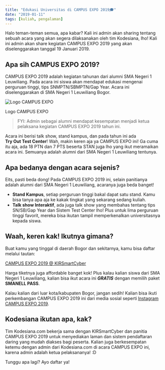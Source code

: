```yaml
---
title: "Edukasi Universitas di CAMPUS EXPO 2019🎓"
date: "2019-01-11"
tags: [kuliah, pengalaman]
---
```


Halo teman-teman semua, apa kabar? Kali ini admin akan sharing tentang sebuah
acara yang akan segera dilaksanakan oleh tim Kodesiana, lho! Kali ini admin akan
share kegiatan CAMPUS EXPO 2019 yang akan diselenggarakan tanggal 19 Januari
2019.

## Apa sih CAMPUS EXPO 2019?

CAMPUS EXPO 2019 adalah kegiatan tahunan dari alumni SMA Negeri 1 Leuwiliang.
Pada acara ini siswa akan mendapat edukasi mengenai perguruan tinggi, tips
SNMPTN/SBMPTN/Gap Year. Acara ini diselenggarakan di SMA Negeri 1 Leuwiliang
Bogor.

![Logo CAMPUS EXPO](/posts/2019-01-11/3-1024x768.jpg)

Logo CAMPUS EXPO

> FYI: Admin sebagai alumni mendapat kesempatan menjadi ketua pelaksana kegiatan
> CAMPUS EXPO 2019 tahun ini.

Acara ini berisi talk show, stand kampus, dan pada tahun ini ada
**Try Out Test Center**! Wah, makin keren aja ya CAMPUS EXPO ini! Ga cuma itu
aja, ada 18 PTN dan 7 PTS beserta STAN juga lho yang ikut meramaikan acara ini.
Semuanya adalah alumni dari SMA Negeri 1 Leuwiliang tentunya.

## Apa bedanya dengan acara sejenis?

Eits, pasti beda dong! Pada CAMPUS EXPO 2019 ini, selain panitianya adalah
alumni dari SMA Negeri 1 Leuwiliang, acaranya juga beda banget!

- **Stand Kampus**, setiap perguruan tinggi bakal dapat satu stand. Kamu bisa
  tanya apa aja ke kakak tingkat yang sekarang sedang kuliah.
- **Talk show Interaktif**, ada juga talk show yang membahas tentang tips
  SN/SB/Gap Year dan Sistem Test Center lho! Plus untuk lima perguruan tinggi
  favorit, mereka bisa ikutan tampil memperkenalkan universitasnya kepada siswa.

## Waah, keren kak! Ikutnya gimana?

Buat kamu yang tinggal di daerah Bogor dan sekitarnya, kamu bisa daftar melalui
tautan:

[CAMPUS EXPO 2019 @ KIRSmartCyber](http://www.sman1leuwiliang.sch.id/)

Harga tiketnya juga affordable banget kok! Plus kalau kalian siswa dari SMA
Negeri 1 Leuwiliang, kalian bisa ikut acara ini **_GRATIS_** dengan memilih
paket **SMANELL PASS**.

Kalau kalian dari luar kota/kabupaten Bogor, jangan sedih! Kalian bisa ikuti
perkembangan CAMPUS EXPO 2019 ini dari media sosial seperti [Instagram CAMPUS
EXPO 2019](https://www.instagram.com/campusexpo47/).

## Kodesiana ikutan apa, kak?

Tim Kodesiana.com bekerja sama dengan KIRSmartCyber dan panitia CAMPUS EXPO 2019
untuk menyediakan laman dan sistem pendaftaran daring yang mudah diakses bagi
peserta. Kalian juga berkesempatan ketemu dengan admin dari Kodesiana.com di
acara CAMPUS EXPO ini, karena admin adalah ketua pelaksananya! :D

Tunggu apa lagi? Ayo daftar ya!
